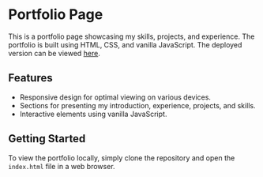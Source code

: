 # Portfolio Page

This is a portfolio page showcasing my skills, projects, and experience. The portfolio is built using HTML, CSS, and vanilla JavaScript. The deployed version can be viewed [here](https://khalifa47.github.io/estdev-portfolio/).

## Features

- Responsive design for optimal viewing on various devices.
- Sections for presenting my introduction, experience, projects, and skills.
- Interactive elements using vanilla JavaScript.

## Getting Started

To view the portfolio locally, simply clone the repository and open the `index.html` file in a web browser.
